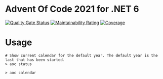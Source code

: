 # Advent Of Code 2021 for .NET 6

[![Quality Gate Status](https://sonarcloud.io/api/project_badges/measure?project=lfarci_advent-of-code-2021&metric=alert_status)](https://sonarcloud.io/summary/new_code?id=lfarci_advent-of-code-2021)
[![Maintainability Rating](https://sonarcloud.io/api/project_badges/measure?project=lfarci_advent-of-code-2021&metric=sqale_rating)](https://sonarcloud.io/summary/new_code?id=lfarci_advent-of-code-2021)
[![Coverage](https://sonarcloud.io/api/project_badges/measure?project=lfarci_advent-of-code-2021&metric=coverage)](https://sonarcloud.io/summary/new_code?id=lfarci_advent-of-code-2021)

# Usage

```shell
# Show current calendar for the default year. The default year is the last that has been started.
> aoc status

> aoc calendar
```